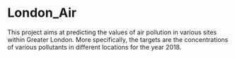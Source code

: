 # London_Air

This project aims at predicting the values of air pollution in various sites within Greater London. More specifically, the targets are the concentrations of various pollutants in different locations for the year 2018. 
